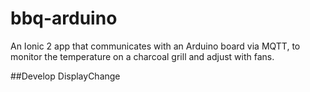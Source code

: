 # bbq-arduino
An Ionic 2 app that communicates with an Arduino board via MQTT, to monitor the temperature on a charcoal grill and adjust with fans.

##Develop DisplayChange
